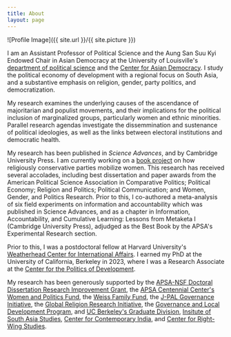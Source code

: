 ```yaml
---
title: About
layout: page
---
```

![Profile Image]({{ site.url }}/{{ site.picture }})

I am an Assistant Professor of Political Science and the Aung San Suu Kyi Endowed Chair in Asian Democracy at the University of Louisville's [department of political science](https://louisville.edu/politicalscience) and the [Center for Asian Democracy](https://louisville.edu/asiandemocracy). I study the political economy of development with a regional focus on South Asia, and a substantive emphasis on religion, gender, party politics, and democratization. 

My research examines the underlying causes of the ascendance of majoritarian and populist movements, and their implications for the political inclusion of marginalized groups, particularly women and ethnic minorities. Parallel research agendas investigate the dissemmination and sustenance of political ideologies, as well as the links between electoral institutions and democratic health. 

My research has been published in _Science Advances_, and by Cambridge University Press. I am currently working on a [book project](https://anirvanchowdhury.github.io/book/) on how religiously conservative parties mobilize women. This research has received several accolades, including best dissertation and paper awards from the American Political Science Association in Comparative Politics; Political Economy; Religion and Politics; Political Communication; and Women, Gender, and Politics Research. Prior to this, I co-authored a meta-analysis of six field experiments on information and accountability which was published in Science Advances, and as a chapter in Information, Accountability, and Cumulative Learning: Lessons from Metaketa I (Cambridge University Press), adjudged as the Best Book by the APSA's Experimental Research section.

Prior to this, I was a postdoctoral fellow at Harvard University's [Weatherhead Center for International Affairs](https://wcfia.harvard.edu/). I earned my PhD at the University of California, Berkeley in 2023, where I was a Research Associate at the [Center for the Politics of Development](http://cpd.berkeley.edu/). 

My research has been generously supported by the [APSA-NSF Doctoral Dissertation Research Improvement Grant](https://www.apsanet.org/ddrig), the [APSA Centennial Center's Women and Politics Fund](https://connect.apsanet.org/centennialcenter/research-grants/), the [Weiss Family Fund](https://bfi.uchicago.edu/the-weiss-fund/), the [J-PAL Governance Initiative](https://www.povertyactionlab.org/initiative/governance-initiative), the [Global Religion Research Initiative](https://grri.nd.edu/), the [Governance and Local Development Program](https://gld.gu.se/), and [UC Berkeley's Graduate Division](https://grad.berkeley.edu/), [Insitute of South Asia Studies](https://southasia.berkeley.edu/), [Center for Contemporary India](https://indiacenter.berkeley.edu/), and [Center for Right-Wing Studies](https://crws.berkeley.edu/).

<!--- 
### Research

#### Published articles/book chapters
* Do Gram Panchayats Get Their Money? A Case Study of Gram Panchayat Fund Flows in Birbhum District, West Bengal. 2017 in _Decentralisation, Governance and Development: An Indian Perspective_, Orient Black Swan (with [Ambrish Dongre](https://www.iima.ac.in/web/faculty/faculty-profiles/ambrish-dongre) and [Yamini Aiyar](http://www.cprindia.org/people/yamini-aiyar)) 

#### Working papers/book chapters in progress
* Does Information Shape Electoral Choices? A Meta-Analysis in *Metaketa 1: Information, Accountability and Cumulative Learning*, Cambridge University Press (with [Thad Dunning](http://www.thaddunning.com/), [Guy Grossman](https://web.sas.upenn.edu/ggros/), [Macartan Humphreys](http://www.macartan.nyc/), [Susan Hyde](http://susan.hyde.co/), [Craig Mcintosh](http://gps.ucsd.edu/faculty-directory/craig-mcintosh.html) and [Gareth Nellis](http://www.garethnellis.com/)) 
* Partisan vs Policy Bias: An Experiment on News Credibility in India 
* Party Alignment and Fiscal Transfers: Evidence from West Bengal, India (with [Anustubh Agnihotri](http://polisci.berkeley.edu/people/person/anustubh-agnihotri))
* [Poverty Alleviation or Political Calculation? Implementing India's Rural Employment Guarantee Scheme](https://papers.ssrn.com/sol3/papers.cfm?abstract_id=2555738)

#### Work in progress
* The Colonial Origins of Hindu-Muslim Violence in India (with [Aaditya Dar](https://aadityadar.com/) and [Rahul Verma](http://polisci.berkeley.edu/people/person/rahul-verma))
* Ideology and Contestation: The Last Bastions of the Left in West Bengal, India (with [Anustubh Agnihotri](http://polisci.berkeley.edu/people/person/anustubh-agnihotri))
* The General Equilibrium Effects of Political Campaigns: An Experiment on Women's Vote in India (with [Saad Gulzar](http://saadgulzar.com/) and [Durgesh Pathak](http://aamaadmiparty.org/teams/durgesh-pathak/)) 


### Teaching
#### UC Berkeley
I have been a Graduate Student Instructor (GSI) for PS 3, an introductory class in quantitative and empirical methods. [Professor Laura Stoker](http://polisci.berkeley.edu/people/person/laura-stoker) was the lead instructor, and I received an award for being an [Outstanding GSI](http://gsi.berkeley.edu/programs-services/award-programs/ogsi/). 

Some of my teaching materials for the class are available here (coming soon!). Some in-class exercises draw heavily on those created by [Sara Newland](https://scholar.harvard.edu/snewland) (thanks, Sara!).

#### Georgetown University
I was a Teaching Assistant for Advanced Regression/Program Analysis Methods at Georgetown University's McCourt School of Public Policy in 2014. The class was taught by [Professor Jean Mitchell](https://gufaculty360.georgetown.edu/s/faculty-profile?netid=mitchejm%2F) and is the final course of the compulsory quantitative sequence for graduate students in the school's Master of Public Policy program.
--->
